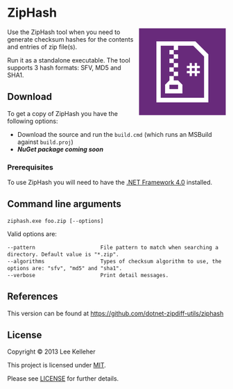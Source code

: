 # ZipHash

<img align="right" src="docs/dotnet-ziphash.png">

Use the ZipHash tool when you need to generate checksum hashes for the contents and entries of zip file(s).

Run it as a standalone executable. The tool supports 3 hash formats: SFV, MD5 and SHA1.

## Download

To get a copy of ZipHash you have the following options:

* Download the source and run the `build.cmd` (which runs an MSBuild against `build.proj`)
* ***NuGet package coming soon***

### Prerequisites

To use ZipHash you will need to have the [.NET Framework 4.0](http://www.microsoft.com/en-GB/download/details.aspx?id=17851) installed.

## Command line arguments

	ziphash.exe foo.zip [--options]

Valid options are:

	--pattern                     File pattern to match when searching a directory. Default value is "*.zip".
	--algorithms                  Types of checksum algorithm to use, the options are: "sfv", "md5" and "sha1".
	--verbose                     Print detail messages.

## References
This version can be found at <https://github.com/dotnet-zipdiff-utils/ziphash>

## License
Copyright &copy; 2013 Lee Kelleher<br/>

This project is licensed under [MIT](http://opensource.org/licenses/MIT).

Please see [LICENSE](LICENSE.md) for further details.
